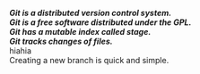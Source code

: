 ***Git is a distributed version control system.***  
***Git is a free software distributed under the GPL.***  
***Git has a mutable index called stage.***  
***Git tracks changes of files.***  
hiahia  
Creating a new branch is quick and simple.  
